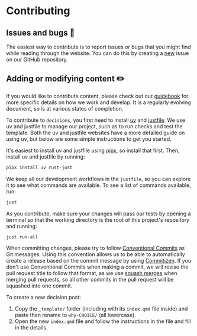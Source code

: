# Contributing

## Issues and bugs :bug:

The easiest way to contribute is to report issues or bugs that you might
find while reading through the website. You can do this by creating a
[new](https://github.com/seedcase-project/decisions/issues/new/choose)
issue on our GitHub repository.

## Adding or modifying content :pencil2:

If you would like to contribute content, please check out our
[guidebook](https://guidebook.seedcase-project.org/) for more specific
details on how we work and develop. It is a regularly evolving document,
so is at various states of completion.

To contribute to `decisions`, you first need to install
[uv](https://docs.astral.sh/uv/) and
[justfile](https://just.systems/man/en/packages.html). We use uv and
justfile to manage our project, such as to run checks and test the
template. Both the uv and justfile websites have a more detailed guide
on using uv, but below are some simple instructions to get you started.

It's easiest to install uv and justfile using
[pipx](https://pypa.github.io/pipx/), so install that first. Then,
install uv and justfile by running:

``` bash
pipx install uv rust-just
```

We keep all our development workflows in the `justfile`, so you can
explore it to see what commands are available. To see a list of commands
available, run:

``` bash
just
```

As you contribute, make sure your changes will pass our tests by opening
a terminal so that the working directory is the root of this project's
repository and running:

``` bash
just run-all
```

When committing changes, please try to follow [Conventional
Commits](https://decisions.seedcase-project.org/why-conventional-commits)
as Git messages. Using this convention allows us to be able to
automatically create a release based on the commit message by using
[Commitizen](https://decisions.seedcase-project.org/why-semantic-release-with-commitizen).
If you don't use Conventional Commits when making a commit, we will
revise the pull request title to follow that format, as we use [squash
merges](https://docs.github.com/en/pull-requests/collaborating-with-pull-requests/squashing-commits/about-squash-merges)
when merging pull requests, so all other commits in the pull request
will be squashed into one commit.

To create a new decision post:

1.  Copy the `_template/` folder (including with its `index.qmd` file
    inside) and paste then rename to `why-CHOICE/` (all lowercase).
2.  Open the new `index.qmd` file and follow the instructions in the
    file and fill in the details.
